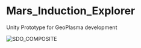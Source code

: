 # Mars_Induction_Explorer

Unity Prototype for GeoPlasma development

![SDO_COMPOSITE](https://argos.vu/wp-content/uploads/2021/07/Pou-768x476-1.png)
